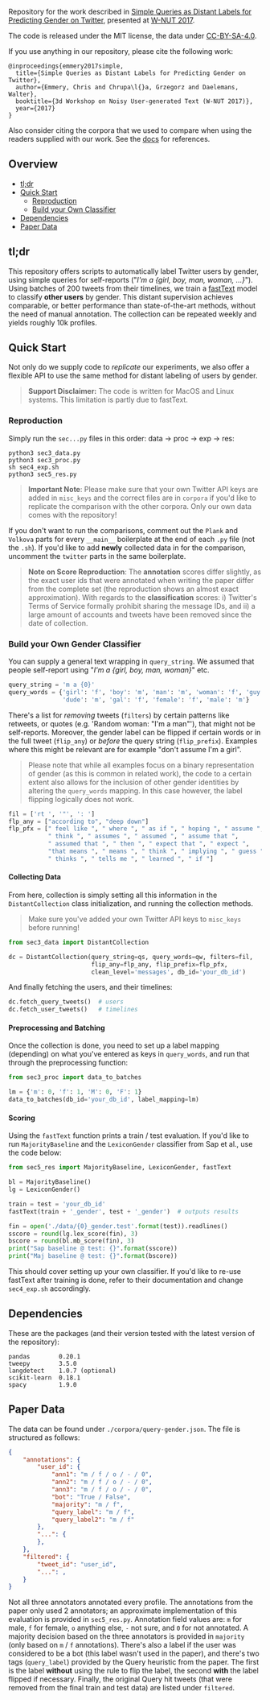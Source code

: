 Repository for the work described in [Simple Queries as Distant Labels for
Predicting Gender on Twitter](http://noisy-text.github.io/2017/pdf/WNUT07.pdf),
presented at [W-NUT 2017](http://noisy-text.github.io/2017/index.html).

The code is released under the MIT license, the data under [CC-BY-SA-4.0](https://creativecommons.org/licenses/by-sa/4.0/).

If you use anything in our repository, please cite the following work:

```
@inproceedings{emmery2017simple,
  title={Simple Queries as Distant Labels for Predicting Gender on Twitter},
  author={Emmery, Chris and Chrupa\l{}a, Grzegorz and Daelemans, Walter},
  booktitle={3d Workshop on Noisy User-generated Text (W-NUT 2017)},
  year={2017}
}
```

Also consider citing the corpora that we used to compare when using the readers
supplied with our work. See the [docs]() for references.

## Overview

- [tl;dr]()
- [Quick Start]()
  - [Reproduction]()
  - [Build your Own Classifier]()
- [Dependencies]()
- [Paper Data]()

## tl;dr

This repository offers scripts to automatically label Twitter users by gender,
using simple queries for self-reports ("*I'm a {girl, boy, man, woman, ...}*").
Using batches of 200 tweets from their timelines, we train a
[fastText](https://github.com/facebookresearch/fastText) model to classify
**other users** by gender. This distant supervision achieves
comparable, or better performance than state-of-the-art methods, without the
need of manual annotation. The collection can be repeated weekly and yields
roughly 10k profiles.


## Quick Start

Not only do we supply code to *replicate* our experiments, we also offer a
flexible API to use the same method for distant labeling of users by gender.

> **Support Disclaimer:** The code is written for MacOS and Linux systems. This
  limitation is partly due to fastText.

### Reproduction

Simply run the `sec...py` files in this order: data -> proc -> exp -> res:

```shell
python3 sec3_data.py
python3 sec3_proc.py
sh sec4_exp.sh
python3 sec5_res.py
```

> **Important Note**: Please make sure that your own Twitter API keys are added
  in `misc_keys` and the correct files are in `corpora` if you'd like to
  replicate the comparison with the other corpora. Only our own data comes with
  the repository!

If you don't want to run the comparisons, comment out the `Plank` and `Volkova`
parts for every `__main__` boilerplate at the end of each `.py` file (not the
`.sh`). If you'd like to add **newly** collected data in for the comparison,
uncomment the `twitter` parts in the same boilerplate.

> **Note on Score Reproduction**: The **annotation** scores differ slightly,
  as the exact user ids that were annotated when writing the paper differ from
  the complete set (the reproduction shows an almost exact approximation). With
  regards to the **classification** scores: i) Twitter's Terms of Service
  formally prohibit sharing the message IDs, and ii) a large amount of
  accounts and tweets have been removed since the date of collection.

### Build your Own Gender Classifier

You can supply a general text wrapping in `query_string`. We assumed that
people self-report using "*I'm a {girl, boy, man, woman}*" etc.

```python
query_string = 'm a {0}'
query_words = {'girl': 'f', 'boy': 'm', 'man': 'm', 'woman': 'f', 'guy': 'm',
               'dude': 'm', 'gal': 'f', 'female': 'f', 'male': 'm'}
```

There's a list for *removing* tweets (`filters`) by certain patterns like
retweets, or quotes (e.g. 'Random woman: "I'm a man"'), that might not be
self-reports. Moreover, the gender label can be flipped if certain words
or in the full tweet (`flip_any`) or *before* the query string (`flip_prefix`).
Examples where this might be relevant are for example "don't assume
I'm a girl".

> Please note that while all examples focus on a binary representation of
  gender (as this is common in related work), the code to a certain extent also
  allows for the inclusion of other gender identities by altering the
  `query_words` mapping. In this case however, the label flipping logically does
  not work.

```python
fil = ['rt ', '"', ': ']
flp_any = ["according to", "deep down"]
flp_pfx = [" feel like ", " where ", " as if ", " hoping ", " assume ",
           " think ", " assumes ", " assumed ", " assume that ",
           " assumed that ", " then ", " expect that ", " expect ",
           "that means ", " means ", " think ", " implying ", " guess ",
           " thinks ", " tells me ", " learned ", " if "]
```

#### Collecting Data

From here, collection is simply setting all this information in the
`DistantCollection` class initialization, and running the collection methods.

> Make sure you've added your own Twitter API keys to `misc_keys` before running!

```python
from sec3_data import DistantCollection

dc = DistantCollection(query_string=qs, query_words=qw, filters=fil,
                       flip_any=flp_any, flip_prefix=flp_pfx,
                       clean_level='messages', db_id='your_db_id')
```

And finally fetching the users, and their timelines:

```python
dc.fetch_query_tweets()  # users
dc.fetch_user_tweets()   # timelines
```

#### Preprocessing and Batching

Once the collection is done, you need to set up a label mapping (depending) on
what you've entered as keys in `query_words`, and run that through the
preprocessing function:

```python
from sec3_proc import data_to_batches

lm = {'m': 0, 'f': 1, 'M': 0, 'F': 1}
data_to_batches(db_id='your_db_id', label_mapping=lm)
```

#### Scoring

Using the `fastText` function prints a train / test evaluation. If you'd like
to run `MajorityBaseline` and the `LexiconGender` classifier from Sap et al.,
use the code below:

```python
from sec5_res import MajorityBaseline, LexiconGender, fastText

bl = MajorityBaseline()
lg = LexiconGender()

train = test = 'your_db_id'
fastText(train + '_gender', test + '_gender')  # outputs results

fin = open('./data/{0}_gender.test'.format(test)).readlines()
sscore = round(lg.lex_score(fin), 3)
bscore = round(bl.mb_score(fin), 3)
print("Sap baseline @ test: {}".format(sscore))
print("Maj baseline @ test: {}".format(bscore))
```

This should cover setting up your own classifier. If you'd like to re-use
fastText after training is done, refer to their documentation and change
`sec4_exp.sh` accordingly.

## Dependencies

These are the packages (and their version tested with the latest version of
the repository):

```
pandas        0.20.1
tweepy        3.5.0
langdetect    1.0.7 (optional)
scikit-learn  0.18.1
spacy         1.9.0
```

## Paper Data

The data can be found under `./corpora/query-gender.json`. The file is
structured as follows:

```json
{
    "annotations": {
        "user_id": {
            "ann1": "m / f / o / - / 0",
            "ann2": "m / f / o / - / 0",
            "ann3": "m / f / o / - / 0",
            "bot": "True / False",
            "majority": "m / f",
            "query_label": "m / f",
            "query_label2": "m / f"
        },
        "...": {
        },
    },
    "filtered": {
        "tweet_id": "user_id",
        "...": ,
    }
}
```

Not all three annotators annotated every profile. The annotations from the
paper only used 2 annotators; an approximate implementation of this evaluation
is provided in `sec5_res.py`. Annotation field values are: `m` for male, `f`
for female, `o` anything else, `-` not sure, and `0` for not annotated. A
majority decision based on the three annotators is provided in `majority` (only
based on `m` / `f` annotations). There's also a label if the user was
considered to be a bot (this label wasn't used in the paper), and there's two
tags (`query_label`) provided by the Query heuristic from the paper. The
first is the label **without** using the rule to flip the label, the second
**with** the label flipped if necessary. Finally, the original Query hit
tweets (that were removed from the final train and test data) are listed under
`filtered`. 
